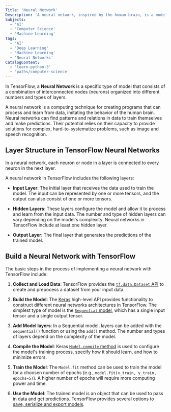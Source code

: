 ```yaml
---
Title: 'Neural Network'
Description: 'A neural network, inspired by the human brain, is a model that learns from data to make decisions and solve complex problems.'
Subjects:
  - 'AI'
  - 'Computer Science'
  - 'Machine Learning'
Tags:
  - 'AI'
  - 'Deep Learning'
  - 'Machine Learning'
  - 'Neural Networks'
CatalogContent:
  - 'learn-python-3'
  - 'paths/computer-science'
---
```


In TensorFlow, a **Neural Network** is a specific type of model that consists of a combination of interconnected nodes (neurons) organized into different numbers and types of layers.

A neural network is a computing technique for creating programs that can process and learn from data, imitating the behavior of the human brain. Neural networks can find patterns and relations in data to train themselves and make predictions. Their potential relies on their capacity to provide solutions for complex, hard-to-systematize problems, such as image and speech recognition.

## Layer Structure in TensorFlow Neural Networks

In a neural network, each neuron or node in a layer is connected to every neuron in the next layer.

A neural network in TensorFlow includes the following layers:

- **Input Layer**: The initial layer that receives the data used to train the model. The input can be represented by one or more tensors, and the output can also consist of one or more tensors.

- **Hidden Layers**: These layers configure the model and allow it to process and learn from the input data. The number and type of hidden layers can vary depending on the model's complexity. Neural networks in TensorFlow include at least one hidden layer.

- **Output Layer**: The final layer that generates the predictions of the trained model.

## Build a Neural Network with TensorFlow

The basic steps in the process of implementing a neural network with TensorFlow include:

1. **Collect and Load Data**: TensorFlow provides the [`tf.data.Dataset` API](https://www.tensorflow.org/api_docs/python/tf/data/Dataset) to create and prepocess a dataset from your input data.

2. **Build the Model**: The [Keras](https://www.tensorflow.org/guide/keras) high-level API provides functionality to construct different neural networks architectures in TensorFlow. The simplest type of model is the [`Sequential` model](https://www.tensorflow.org/guide/keras/sequential_model), which has a single input tensor and a single output tensor.

3. **Add Model layers**: In a Sequential model, layers can be added with the `sequential()` function or using the `add()` method. The number and types of layers depend on the complexity of the model.

4. **Compile the Model**: Keras [`Model.compile` method](https://www.tensorflow.org/api_docs/python/tf/keras/Model#compile) is used to configure the model's training process, specify how it should learn, and how to minimize errors.

5. **Train the Model**: The `Model.fit` method can be used to train the model for a choosen number of epochs (e.g., `model.fit(x_train, y_train, epochs=5)`). A higher number of epochs will require more computing power and time.

6. **Use the Model**: The trained model is an object that can be used to pass in data and get predictions. TensorFlow provides several options to [save, serialize and export models](https://www.tensorflow.org/guide/keras/serialization_and_saving).
